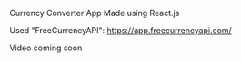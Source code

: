 Currency Converter App
Made using React.js 

Used "FreeCurrencyAPI": https://app.freecurrencyapi.com/

Video coming soon
